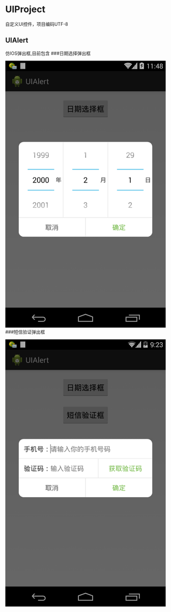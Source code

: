 # UIProject
自定义UI控件，项目编码UTF-8
## UIAlert
仿IOS弹出框,目前包含
###日期选择弹出框

![日期选择弹出框](https://raw.githubusercontent.com/UIAndroid/UIProject/master/UIAlert/Images/DateDialog.png)
###短信验证弹出框

![短信验证弹出框](https://raw.githubusercontent.com/UIAndroid/UIProject/master/UIAlert/Images/SMSDialog.png)
